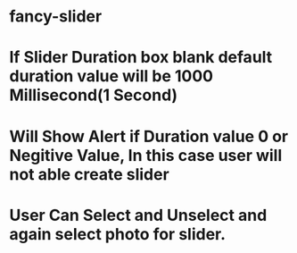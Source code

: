 # fancy-slider
# If Slider Duration box blank default duration value will be 1000 Millisecond(1 Second)
# Will Show Alert if Duration value 0 or Negitive Value, In this case user will not able create slider
# User Can Select and Unselect and again select photo for slider.
